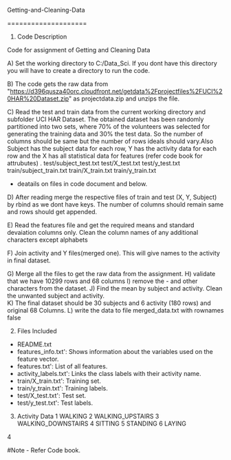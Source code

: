 Getting-and-Cleaning-Data

====================


1. Code Description

Code for assignment of Getting and Cleaning Data

A) Set the working directory to C:/Data_Sci. If you dont have this directory you will have to create a directory to run the code. 

B) The code gets the raw data from "https://d396qusza40orc.cloudfront.net/getdata%2Fprojectfiles%2FUCI%20HAR%20Dataset.zip" 
as projectdata.zip and unzips the file.

C) Read the test and train data from the current working directory and subfolder UCI HAR Dataset. The obtained dataset has been randomly partitioned into two sets, where 70% of the volunteers was selected for generating the training data and 30% the test data. So the number of columns should be same but the number of rows ideals should vary.Also Subject has the subject data for each row, Y has the activity data for each row and the X has all  statistical data for features (refer code book for attrubutes)  . 
test/subject_test.txt
test/X_test.txt
test/y_test.txt
train/subject_train.txt
train/X_train.txt
train/y_train.txt

* deatails on files in code document and below.

D) After reading merge the respective files of train and test (X, Y, Subject) by rbind as we dont have keys. The number of columns should remain same and rows should get appended.

E) Read the features  file and get the required means and standard devaiation columns only. Clean the column names of any additional characters except alphabets

F) Join activity and Y files(merged one). This will give names to the activity in final dataset.  

G) Merge all the files to get the raw data from the assignment. 
H) validate that we have 10299 rows and 68 columns
I) remove the - and other characters from the dataset.
J) Find the mean by subject and activity. Clean the unwanted subject and activity.  
K) The final dataset should be   30 subjects and 6 activity (180 rows) and original 68 Columns. 
L) write the data to file merged_data.txt with rownames false



2.	Files Included
-	README.txt
-	features_info.txt': Shows information about the variables used on the feature vector.
-	features.txt': List of all features.
-	activity_labels.txt': Links the class labels with their activity name.
-	train/X_train.txt': Training set.
-	train/y_train.txt': Training labels.
-	test/X_test.txt': Test set.
-	test/y_test.txt': Test labels.



3.	Activity Data
1 WALKING
2 WALKING_UPSTAIRS
3 WALKING_DOWNSTAIRS
4 SITTING
5 STANDING
6 LAYING


4


#Note - Refer Code book.
